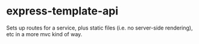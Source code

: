 express-template-api
====================
Sets up routes for a service, plus static files (i.e. no server-side rendering), etc in a more mvc kind of way.